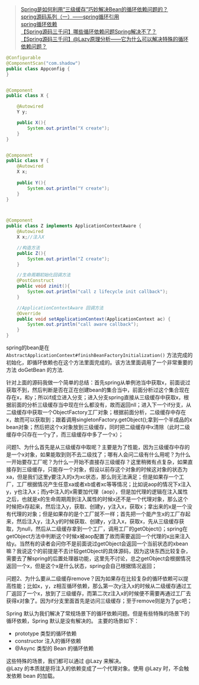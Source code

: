 
> [Spring是如何利用“三级缓存”巧妙解决Bean的循环依赖问题的？](https://zhuanlan.zhihu.com/p/162316846)  
> [spring源码系列（一）——spring循环引用](https://blog.csdn.net/java_lyvee/article/details/101793774?spm=1001.2014.3001.5502)  
> [spring循环依赖](https://blog.csdn.net/wang489687009/article/details/84538634?spm=1001.2014.3001.5502)  
> [【Spring源码三千问】哪些循环依赖问题Spring解决不了？](https://blog.csdn.net/wang489687009/article/details/120546430)  
> [【Spring源码三千问】@Lazy原理分析——它为什么可以解决特殊的循环依赖问题？](https://blog.csdn.net/wang489687009/article/details/120577472)


```java
@Configurable
@ComponentScan("com.shadow")
public class Appconfig {
}


@Component
public class X {

	@Autowired
	Y y;

	public X(){
		System.out.println("X create");
	}
}


@Component
public class Y {
	@Autowired
	X x;
	
	public Y(){
		System.out.println("Y create");
	}
}



@Component
public class Z implements ApplicationContextAware {
	@Autowired
	X x;//注入X

    //构造方法
	public Z(){
		System.out.println("Z create");
	}

    //生命周期初始化回调方法
	@PostConstruct
	public void zinit(){
		System.out.println("call z lifecycle init callback");
	}

	//ApplicationContextAware 回调方法
	@Override
	public void setApplicationContext(ApplicationContext ac) {
		System.out.println("call aware callback");
	}
}
```

spring的bean是在 `AbstractApplicationContext#finishBeanFactoryInitialization()` 方法完成的初始化，即循环依赖也在这个方法里面完成的。该方法里面调用了一个非常重要的方法 doGetBean 的方法.

针对上面的源码我做一个简单的总结：首先spring从单例池当中获取x，前面说过获取不到，然后判断是否在正在创建bean的集合当中，前面分析过这个集合现在存在x，和y；所以if成立进入分支；进入分支spring直接从三级缓存中获取x，根据前面的分析三级缓存当中现在什么都没有，故而返回nll；进入下一个if分支，从二级缓存中获取一个ObjectFactory工厂对象；根据前面分析，二级缓存中存在x，故而可以获取到；跟着调用singletonFactory.getObject();拿到一个半成品的x bean对象；然后把这个x对象放到三级缓存，同时把二级缓存中x清除（此时二级缓存中只存在一个y了，而三级缓存中多了一个x）；

问题1、为什么首先是从三级缓存中取呢？主要是为了性能，因为三级缓存中存的是一个x对象，如果能取到则不去二级找了；哪有人会问二级有什么用呢？为什么一开始要存工厂呢？为什么一开始不直接存三级缓存？这里稍微有点复杂，如果直接存到三级缓存，只能存一个对象，假设以前存这个对象的时候这对象的状态为xa，但是我们这里y要注入的x为xc状态，那么则无法满足；但是如果存一个工厂，工厂根据情况产生任意xa或者xb或者xc等等情况；比如说aop的情况下x注入y，y也注入x；而y中注入的x需要加代理（aop），但是加代理的逻辑在注入属性之后，也就是x的生命周期周到注入属性的时候x还不是一个代理对象，那么这个时候把x存起来，然后注入y，获取、创建y，y注入x，获取x；拿出来的x是一个没有代理的对象；但是如果存的是个工厂就不一样；首先把一个能产生x的工厂存起来，然后注入y，注入y的时候获取、创建y，y注入x，获取x，先从三级缓存获取，为null，然后从二级缓存拿到一个工厂，调用工厂的getObject()；spring在getObject方法中判断这个时候x被aop配置了故而需要返回一个代理的x出来注入给y。当然有的读者会问你不是前面说过getObject会返回一个当前状态的xbean嘛？我说这个的前提是不去计较getObject的具体源码，因为这块东西比较复杂，需要去了解spring的后置处理器功能，这里先不讨论，总之getObject会根据情况返回一个x，但是这个x是什么状态，spring会自己根据情况返回；

问题2、为什么要从二级缓存remove？因为如果存在比较复杂的循环依赖可以提高性能；比如x，y，z相互循环依赖，那么第一次y注入x的时候从二级缓存通过工厂返回了一个x，放到了三级缓存，而第二次z注入x的时候便不需要再通过工厂去获得x对象了。因为if分支里面首先是访问三级缓存；至于remove则是为了gc吧；


Spring 默认为我们解决了常规场景下的循环依赖问题。但是有些特殊的场景下的循环依赖，Spring 默认是没有解决的。
主要的场景如下：

* prototype 类型的循环依赖
* constructor 注入的循环依赖
* @Async 类型的 Bean 的循环依赖

这些特殊的场景，我们都可以通过 @Lazy 来解决。  
@Lazy 的本质就是将注入的依赖变成了一个代理对象。使用 @Lazy 时，不会触发依赖 bean 的加载。
